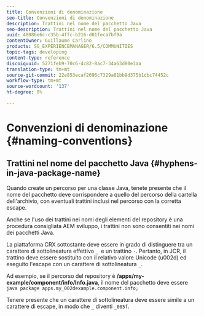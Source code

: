 ```yaml
---
title: Convenzioni di denominazione
seo-title: Convenzioni di denominazione
description: Trattini nel nome del pacchetto Java
seo-description: Trattini nel nome del pacchetto Java
uuid: 48086e6c-c35b-4ffc-b216-d01feca7bf9a
contentOwner: Guillaume Carlino
products: SG_EXPERIENCEMANAGER/6.5/COMMUNITIES
topic-tags: developing
content-type: reference
discoiquuid: 5271feb9-70c6-4c82-8ac7-34a63d80e3aa
translation-type: tm+mt
source-git-commit: 22e853ecaf2696c7329a81bb9d375b1dbc74452c
workflow-type: tm+mt
source-wordcount: '137'
ht-degree: 0%

---
```



# Convenzioni di denominazione {#naming-conventions}

## Trattini nel nome del pacchetto Java {#hyphens-in-java-package-name}

Quando create un percorso per una classe Java, tenete presente che il nome del pacchetto deve corrispondere a quello del percorso della cartella dell&#39;archivio, con eventuali trattini inclusi nel percorso con la corretta escape.

Anche se l&#39;uso dei trattini nei nomi degli elementi del repository è una procedura consigliata AEM sviluppo, i trattini non sono consentiti nei nomi dei pacchetti Java.

La piattaforma CRX sottostante deve essere in grado di distinguere tra un carattere di sottolineatura effettivo `_ `e un trattino `-`. Pertanto, in JCR, il trattino deve essere sostituito con il relativo valore Unicode (u002d) ed eseguito l&#39;escape con un carattere di sottolineatura `_`.

Ad esempio, se il percorso del repository è **/apps/my-example/component/info/Info.java**, il nome del pacchetto deve essere `java package apps.my_002dexample.component.info;`

Tenere presente che un carattere di sottolineatura deve essere simile a un carattere di escape, in modo che `_` diventi `_005f`.
